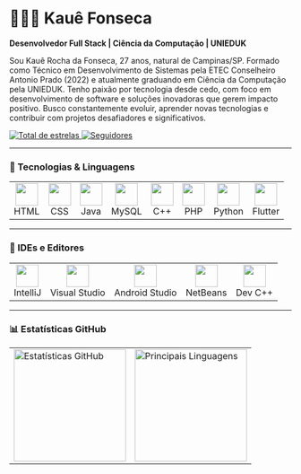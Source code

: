 # 👨🏻‍💻 Kauê Fonseca

**Desenvolvedor Full Stack | Ciência da Computação | UNIEDUK**

Sou Kauê Rocha da Fonseca, 27 anos, natural de Campinas/SP. Formado como Técnico em Desenvolvimento de Sistemas pela ETEC Conselheiro Antonio Prado (2022) e atualmente graduando em Ciência da Computação pela UNIEDUK. Tenho paixão por tecnologia desde cedo, com foco em desenvolvimento de software e soluções inovadoras que gerem impacto positivo. Busco constantemente evoluir, aprender novas tecnologias e contribuir com projetos desafiadores e significativos.

<p align="left">
  <a href="https://github.com/Fonseca-Dev?tab=stars">
    <img alt="Total de estrelas" title="Total de estrelas no GitHub"
      src="https://custom-icon-badges.demolab.com/github/stars/Fonseca-Dev?color=55960c&style=for-the-badge&labelColor=488207&logo=star&label=Estrelas" />
  </a>
  <a href="https://github.com/Fonseca-Dev?tab=followers">
    <img alt="Seguidores" title="Me siga no GitHub"
      src="https://custom-icon-badges.demolab.com/github/followers/Fonseca-Dev?color=236ad3&labelColor=1155ba&style=for-the-badge&logo=github&label=Seguidores&logoColor=white" />
  </a>
</p>

---

### 🚀 Tecnologias & Linguagens

<table>
  <tr>
    <td align="center"><img src="https://cdn.jsdelivr.net/gh/devicons/devicon/icons/html5/html5-original.svg" width="40"/><br/>HTML</td>
    <td align="center"><img src="https://cdn.jsdelivr.net/gh/devicons/devicon/icons/css3/css3-original.svg" width="40"/><br/>CSS</td>
    <td align="center"><img src="https://cdn.jsdelivr.net/gh/devicons/devicon/icons/java/java-original-wordmark.svg" width="40"/><br/>Java</td>
    <td align="center"><img src="https://cdn.jsdelivr.net/gh/devicons/devicon/icons/mysql/mysql-original-wordmark.svg" width="40"/><br/>MySQL</td>
    <td align="center"><img src="https://cdn.jsdelivr.net/gh/devicons/devicon/icons/cplusplus/cplusplus-original.svg" width="40"/><br/>C++</td>
    <td align="center"><img src="https://cdn.jsdelivr.net/gh/devicons/devicon/icons/php/php-original.svg" width="40"/><br/>PHP</td>
    <td align="center"><img src="https://cdn.jsdelivr.net/gh/devicons/devicon/icons/python/python-original.svg" width="40"/><br/>Python</td>
    <td align="center"><img src="https://cdn.jsdelivr.net/gh/devicons/devicon/icons/flutter/flutter-original.svg" width="40"/><br/>Flutter</td>
  </tr>
</table>

---

### 🧠 IDEs e Editores

<table>
  <tr>
    <td align="center"><img src="https://cdn.jsdelivr.net/gh/devicons/devicon/icons/intellij/intellij-original.svg" width="40"/><br/>IntelliJ</td>
    <td align="center"><img src="https://cdn.jsdelivr.net/gh/devicons/devicon/icons/visualstudio/visualstudio-plain.svg" width="40"/><br/>Visual Studio</td>
    <td align="center"><img src="https://cdn.jsdelivr.net/gh/devicons/devicon/icons/androidstudio/androidstudio-original.svg" width="40"/><br/>Android Studio</td>
    <td align="center"><img src="https://upload.wikimedia.org/wikipedia/commons/9/98/Apache_NetBeans_Logo.svg" width="40"/><br/>NetBeans</td>
    <td align="center"><img src="https://images-wixmp-ed30a86b8c4ca887773594c2.wixmp.com/i/6796fe47-907a-4f6f-8075-8722ea4708d1/dapvn1w-76f47a94-188c-4a3e-b3bb-fc06c0d93566.png" width="40"/><br/>Dev C++</td>
  </tr>
</table>

---

### 📊 Estatísticas GitHub

<table>
  <tr>
    <td>
      <img 
        alt="Estatísticas GitHub" 
        height="200" 
        src="https://github-readme-stats.vercel.app/api?username=Fonseca-Dev&show_icons=true&theme=tokyonight&include_all_commits=true&locale=pt-br&cache_seconds=60" 
      />
    </td>
    <td>
      <img 
        alt="Principais Linguagens" 
        height="200" 
        src="https://github-readme-stats.vercel.app/api/top-langs/?username=Fonseca-Dev&layout=compact&theme=tokyonight&langs_count=10&title=Principais%20Linguagens" 
      />
    </td>
  </tr>
</table>
